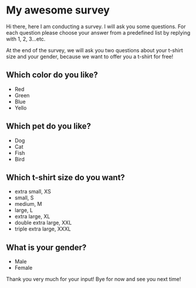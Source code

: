 # My awesome survey

Hi there, here I am conducting a survey. I will ask you some questions. For each question please choose your answer from a predefined list by replying with 1, 2, 3...etc.

At the end of the survey, we will ask you two questions about your t-shirt size and your gender, because we want to offer you a t-shirt for free!


## Which color do you like?

- Red
- Green
- Blue
- Yello


## Which pet do you like?

- Dog
- Cat
- Fish
- Bird


## Which t-shirt size do you want?

- extra small, XS
- small, S
- medium, M
- large, L
- extra large, XL
- double extra large, XXL
- triple extra large, XXXL


## What is your gender?

- Male
- Female


Thank you very much for your input! Bye for now and see you next time!

